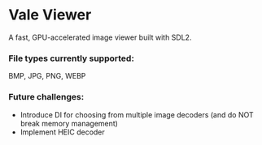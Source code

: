 # Vale Viewer #

A fast, GPU-accelerated image viewer built with SDL2.
<br/>
### File types currently supported: ###
BMP, JPG, PNG, WEBP
<br/>
### Future challenges: ###
* Introduce DI for choosing from multiple image decoders (and do NOT break memory management)
* Implement HEIC decoder
